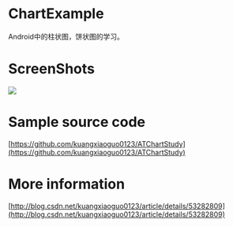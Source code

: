 # ChartExample
Android中的柱状图，饼状图的学习。
# ScreenShots
![](https://github.com/kuangxiaoguo0123/ATChartStudy/blob/master/screenshots/pieChart.gif)

# Sample source code
[https://github.com/kuangxiaoguo0123/ATChartStudy](https://github.com/kuangxiaoguo0123/ATChartStudy)

# More information
[http://blog.csdn.net/kuangxiaoguo0123/article/details/53282809](http://blog.csdn.net/kuangxiaoguo0123/article/details/53282809)
